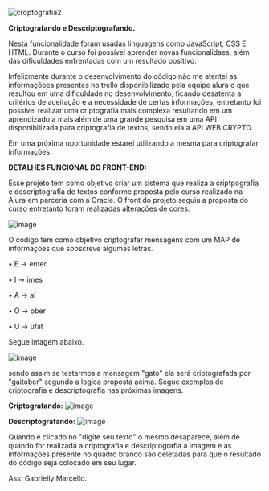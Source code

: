 
![croptografia2](https://github.com/user-attachments/assets/78950d2a-b70c-427a-b211-a38a10e1c828)

**Criptografando e Descriptografando.**

Nesta funcionalidade foram usadas linguagens como JavaScript, CSS E HTML. 
Durante o curso foi possível aprender novas funcionalidaes, além das dificuldades enfrentadas com um resultado positivo. 

Infelizmente durante o desenvolvimento do código não me atentei as informaçõoes presentes no trello disponibilizado pela equipe alura o que resultou em uma dificuldade no desenvolvimento, ficando desatenta a critérios de aceitação e a necessidade de certas informações, entretanto foi possível realizar uma criptografia mais complexa resultando em um aprendizado a mais além de uma grande pesquisa em uma API disponibilizada para criptografia de textos, sendo ela a API WEB CRYPTO. 

Em uma próxima oportunidade estarei utilizando a mesma para criptografar informações. 


**DETALHES FUNCIONAL DO FRONT-END:**

Esse projeto tem como objetivo criar um sistema que realiza a criptpografia e descriptografia de textos conforme proposta pelo curso realizado na Alura em parceria com a Oracle.
O front do projeto seguiu a proposta do curso entretanto foram realizadas alterações de cores.

![image](https://github.com/user-attachments/assets/d121d9b4-ef24-4954-be7f-e95a040391f7)

O código tem como objetivo criptografar mensagens com um MAP de informações que sobscreve algumas letras. 

• E -> enter

• I -> imes

• A -> ai

• O -> ober

• U -> ufat

Segue imagem abaixo. 

![image](https://github.com/user-attachments/assets/d1b7f9a5-e7b2-44bc-8c8a-34443c6f02b8)

sendo assim se testarmos a mensagem "gato" ela será criptografada por "gaitober" segundo a logica proposta acima. 
Segue exemplos de criptografia e descriptografia nas próximas imagens.

**Criptografando:**
![image](https://github.com/user-attachments/assets/f437dcdf-5fc5-49b2-8728-e0325134be8f)

**Descriptografando:**
![image](https://github.com/user-attachments/assets/e7e3821a-6877-4944-bbe6-e0df1a1e5178)

Quando é clicado no "digite seu texto" o mesmo desaparece, além de quando for realizada a criptografia e descriptografia a imagem e as informações presente no quadro branco são deletadas para que o resultado do código seja colocado em seu lugar.



Ass: Gabrielly Marcello.

